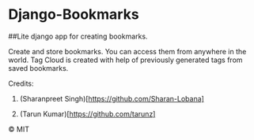 # Django-Bookmarks
##Lite django app for creating bookmarks.


Create and store bookmarks. You can access them from anywhere in the world.
Tag Cloud is created with help of previously generated tags from saved bookmarks.

Credits:
1. (Sharanpreet Singh)[https://github.com/Sharan-Lobana]

2. (Tarun Kumar)[https://github.com/tarunz]



© MIT
